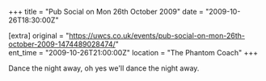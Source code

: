 +++
title = "Pub Social on Mon 26th October 2009"
date = "2009-10-26T18:30:00Z"

[extra]
original = "https://uwcs.co.uk/events/pub-social-on-mon-26th-october-2009-1474489028474/"    
ent_time = "2009-10-26T21:00:00Z"
location = "The Phantom Coach"
+++

Dance the night away, oh yes we'll dance the night away.

